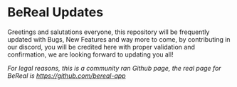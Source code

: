 # BeReal Updates

Greetings and salutations everyone, this repository will be frequently updated with Bugs, New Features and way more to come, by contributing in our discord, you will be credited here with proper validation and confirmation, we are looking forward to updating you all!

_For legal reasons, this is a community ran Github page, the real page for BeReal is_ *https://github.com/bereal-app*
